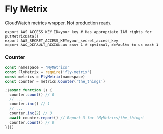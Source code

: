 
# Fly Metrix

CloudWatch metrics wrapper. Not production ready.

```
export AWS_ACCESS_KEY_ID=your_key # Has appropriate IAM rights for putMetricData()
export AWS_SECRET_ACCESS_KEY=your_secret_access_key
export AWS_DEFAULT_REGION=us-east-1 # optional, defaults to us-east-1
```

### Counter

```javascript
const namespace = 'MyMetrics'
const FlyMetrix = require('fly-metrix')
const metrics = FlyMetrix(namespace)
const counter = metrics.Counter('the_things')

;(async function () {
  counter.count() // 0
  // ...
  counter.inc() // 1
  // ...
  counter.inc(2) // 3
  await counter.report() // Report 3 for 'MyMetrics/the_things'
  counter.count() // 0
}())
```
